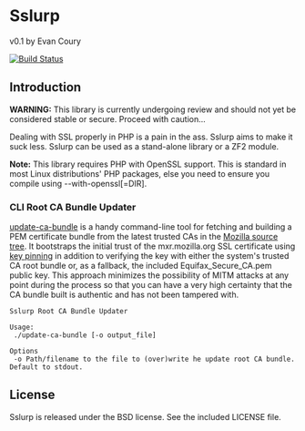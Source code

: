 # Sslurp

v0.1 by Evan Coury

[![Build Status](https://secure.travis-ci.org/EvanDotPro/Sslurp.png?branch=master)](http://travis-ci.org/EvanDotPro/Sslurp)

## Introduction

**WARNING:** This library is currently undergoing review and should not yet be
considered stable or secure. Proceed with caution...

Dealing with SSL properly in PHP is a pain in the ass. Sslurp
aims to make it suck less. Sslurp can be used as a stand-alone library or a ZF2
module.

**Note:** This library requires PHP with OpenSSL support. This is standard in
most Linux distributions' PHP packages, else you need to ensure you compile
using --with-openssl[=DIR].

### CLI Root CA Bundle Updater

[update-ca-bundle](https://github.com/EvanDotPro/Sslurp/blob/master/bin/update-ca-bundle)
is a handy command-line tool for fetching and building a PEM certificate bundle
from the latest trusted CAs in the [Mozilla source
tree](https://mxr.mozilla.org/mozilla/source/security/nss/lib/ckfw/builtins/certdata.txt).
It bootstraps the initial trust of the mxr.mozilla.org SSL certificate using
[key pinning](http://tools.ietf.org/html/draft-ietf-websec-key-pinning-02) in
addition to verifying the key with either the system's trusted CA root bundle
or, as a fallback, the included Equifax\_Secure\_CA.pem public key. This
approach minimizes the possibility of MITM attacks at any point during the
process so that you can have a very high certainty that the CA bundle built is
authentic and has not been tampered with.

```
Sslurp Root CA Bundle Updater

Usage:
 ./update-ca-bundle [-o output_file]

Options
 -o	Path/filename to the file to (over)write he update root CA bundle. Default to stdout.
```

## License

Sslurp is released under the BSD license. See the included LICENSE file.
